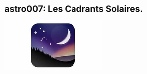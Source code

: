 <!--
author: (c) riadh BEN NESSIB
email: riadhbennessib@gmail.com
version: 0.1.0
language: fr
logo: https://raw.githubusercontent.com/pyTUNISIA/home/master/images/stellarium.jpg
comment: astroTUNISIA: Astronomie pour tous.
mode: Textbook
-->

# astro007: Les Cadrants Solaires.
![Image astroTUNISIA.png](https://raw.githubusercontent.com/pyTUNISIA/home/master/images/stellarium.jpg)
